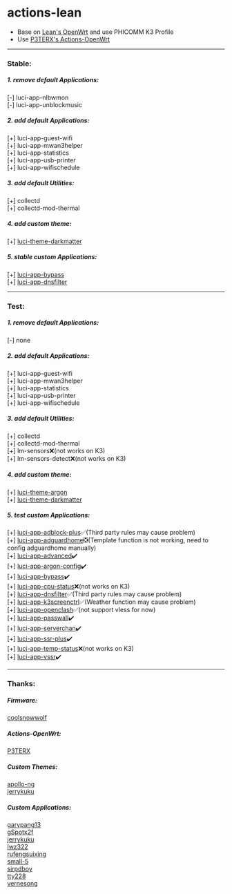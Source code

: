 # actions-lean
 - Base on [Lean's OpenWrt](https://github.com/coolsnowwolf/lede) and use PHICOMM K3 Profile  
 - Use [P3TERX's Actions-OpenWrt](https://github.com/P3TERX/Actions-OpenWrt)
*** 
 ### Stable: 
##### 1. remove default Applications:
[-] luci-app-nlbwmon  
[-] luci-app-unblockmusic  

##### 2. add default Applications:
[+] luci-app-guest-wifi   
[+] luci-app-mwan3helper  
[+] luci-app-statistics  
[+] luci-app-usb-printer  
[+] luci-app-wifischedule  

##### 3. add default Utilities:
[+] collectd  
[+] collectd-mod-thermal  

##### 4. add custom theme:
[+] [luci-theme-darkmatter](https://github.com/apollo-ng/luci-theme-darkmatter)   

##### 5. stable custom Applications:
[+] [luci-app-bypass](https://github.com/garypang13/luci-app-bypass)  
[+] [luci-app-dnsfilter](https://github.com/garypang13/luci-app-dnsfilter)  
***
### Test:
##### 1. remove default Applications:
[-] none

##### 2. add default Applications:
[+] luci-app-guest-wifi   
[+] luci-app-mwan3helper  
[+] luci-app-statistics  
[+] luci-app-usb-printer  
[+] luci-app-wifischedule  

##### 3. add default Utilities:
[+] collectd  
[+] collectd-mod-thermal  
[+] lm-sensors:x:(not works on K3)  
[+] lm-sensors-detect:x:(not works on K3)  

##### 4. add custom theme:
[+] [luci-theme-argon](https://github.com/jerrykuku/luci-theme-argon)  
[+] [luci-theme-darkmatter](https://github.com/apollo-ng/luci-theme-darkmatter)    

##### 5. test custom Applications:
[+] [luci-app-adblock-plus](https://github.com/small-5/luci-app-adblock-plus):white_check_mark:(Third party rules may cause problem)  
[+] [luci-app-adguardhome](https://github.com/rufengsuixing/luci-app-adguardhome):negative_squared_cross_mark:(Template function is not working, need to config adguardhome manually)  
[+] [luci-app-advanced](https://github.com/sirpdboy/luci-app-advanced):heavy_check_mark:  
[+] [luci-app-argon-config](https://github.com/jerrykuku/luci-app-argon-config):heavy_check_mark:  
[+] [luci-app-bypass](https://github.com/garypang13/luci-app-bypass):heavy_check_mark:   
[+] [luci-app-cpu-status](https://github.com/gSpotx2f/luci-app-cpu-status):x:(not works on K3)  
[+] [luci-app-dnsfilter](https://github.com/garypang13/luci-app-dnsfilter):white_check_mark:(Third party rules may cause problem)  
[+] [luci-app-k3screenctrl](https://github.com/lwz322/luci-app-k3screenctrl):white_check_mark:(Weather function may cause problem)  
[+] [luci-app-openclash](https://github.com/vernesong/OpenClash):white_check_mark:(not support vless for now)  
[+] [luci-app-passwall](https://github.com/xiaorouji/openwrt-passwall):heavy_check_mark:  
[+] [luci-app-serverchan](https://github.com/tty228/luci-app-serverchan):heavy_check_mark:  
[+] [luci-app-ssr-plus](https://github.com/fw876/helloworld):heavy_check_mark:  
[+] [luci-app-temp-status](https://github.com/gSpotx2f/luci-app-temp-status):x:(not works on K3)  
[+] [luci-app-vssr](https://github.com/jerrykuku/luci-app-vssr):heavy_check_mark:   
*** 
### Thanks:
##### Firmware:  
[coolsnowwolf](https://github.com/coolsnowwolf)  
##### Actions-OpenWrt:
[P3TERX](https://github.com/P3TERX/)  
##### Custom Themes:  
[apollo-ng](https://github.com/apollo-ng)  
[jerrykuku](https://github.com/jerrykuku)   
##### Custom Applications:  
[garypang13](https://github.com/garypang13)  
[gSpotx2f](https://github.com/gSpotx2f)  
[jerrykuku](https://github.com/jerrykuku)   
[lwz322](https://github.com/lwz322)  
[rufengsuixing](https://github.com/rufengsuixing)  
[small-5](https://github.com/small-5)  
[sirpdboy](https://github.com/sirpdboy)  
[tty228](https://github.com/tty228)  
[vernesong](https://github.com/vernesong)  
